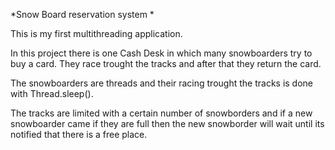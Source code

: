 
*Snow Board reservation system *

This is my first multithreading application.

In this project there is one Cash Desk in which many snowboarders  try to buy a card.
They race trought the tracks and after that they return the card.

The snowboarders are threads and their racing trought the tracks is done with Thread.sleep().

The tracks are limited with a certain number of snowborders and if a new snowboarder came  if they are full then the new snowborder will wait until its notified that there is a free place.

